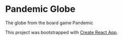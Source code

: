 # Pandemic Globe

The globe from the board game Pandemic

This project was bootstrapped with [Create React App](https://github.com/facebook/create-react-app).